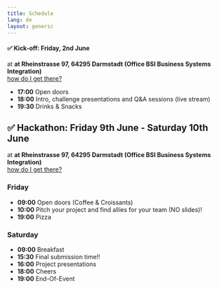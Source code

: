 ```yaml
---
title: Schedule
lang: de
layout: generic
---
```


#### ✅ Kick-off: Friday, 2nd June

at **at Rheinstrasse 97, 64295 Darmstadt (Office BSI Business Systems Integration)**
<br><a href="https://goo.gl/maps/ccKso8grDP72" target="_blank"><i class="fa fa-map-marker" aria-hidden="true"></i> how do I get there?</a>

 - **17:00** Open doors
 - **18:00** Intro, challenge presentations and Q&A sessions (live stream)
 - **19:30** Drinks & Snacks

## ✅ Hackathon: Friday 9th June - Saturday 10th June

at **at Rheinstrasse 97, 64295 Darmstadt (Office BSI Business Systems Integration)**
<br><a href="https://goo.gl/maps/ccKso8grDP72" target="_blank"><i class="fa fa-map-marker" aria-hidden="true"></i> how do I get there?</a>

### Friday
 - **09:00** Open doors (Coffee & Croissants)
 - **10:00** Pitch your project and find allies for your team (NO slides)!
 - **19:00** Pizza

### Saturday
 - **09:00** Breakfast
 - **15:30** Final submission time!!
 - **16:00** Project presentations
 - **18:00** Cheers
 - **19:00** End-Of-Event
 
